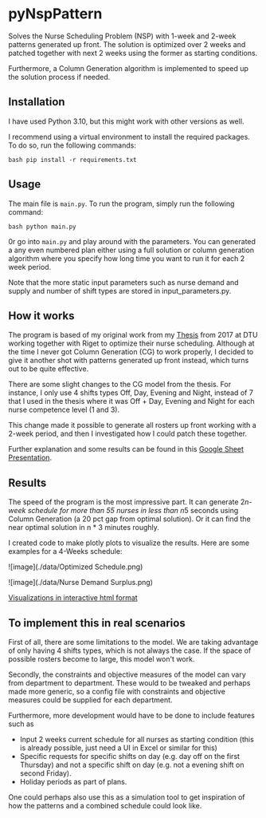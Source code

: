 # pyNspPattern

Solves the Nurse Scheduling Problem (NSP) with 1-week and 2-week patterns generated up front. The solution is optimized over 2 weeks and patched together with next 2 weeks using the former as starting conditions.

Furthermore, a Column Generation algorithm is implemented
to speed up the solution process if needed.

## Installation
I have used Python 3.10, but this might work with other versions as well.

I recommend using a virtual environment to install the required packages. To do so, run the following commands:

```bash pip install -r requirements.txt```

## Usage
The main file is `main.py`. To run the program, simply run the following command:

```bash python main.py```

0r go into `main.py` and play around with the parameters. You can generated a any even numbered plan either using a full 
solution or column generation algorithm where you specify how long time you want to run it for each 2 week period.

Note that the more static input parameters such as nurse demand and supply and number of shift types are stored in input_parameters.py.

## How it works
The program is based of my original work from my [Thesis](https://www.dropbox.com/s/p2memkka1tygggx/Main%20Thesis%20File.pdf?dl=0) from 2017 at DTU working together with Riget to optimize their nurse scheduling.
Although at the time I never got Column Generation (CG) to work properly, I decided to give it another shot with patterns generated up front instead, which turns out to be quite effective.

There are some slight changes to the CG model from the thesis. For instance, I only use 4 shifts types Off, Day, Evening and Night, instead of 7 that I used in the thesis where it was Off + Day, Evening and Night for each nurse competence level (1 and 3).

This change made it possible to generate all rosters up front working with a 2-week period, and then I investigated how I could patch these together.

Further explanation and some results can be found in this [Google Sheet Presentation](https://docs.google.com/presentation/d/1Sd_SwZE5Q46sYWflUblwJZJwTlvCniZiViLc7QHK9A8/edit?usp=sharing).

## Results
The speed of the program is the most impressive part. It can generate 2*n-week schedule for more than 55 nurses in less than n*5 seconds using Column Generation (a 20 pct gap from optimal solution).
Or it can find the near optimal solution in n * 3 minutes roughly.

I created code to make plotly plots to visualize the results. Here are some examples for a 4-Weeks schedule:

![image](./data/Optimized Schedule.png)

![image](./data/Nurse Demand Surplus.png)

[Visualizations in interactive html format](https://ec0di.github.io/pyNspPattern/index.html)


## To implement this in real scenarios
First of all, there are some limitations to the model. We are taking advantage of only having 4 shifts types, which is not always the case. If the space of possible rosters become to large, this model won't work.

Secondly, the constraints and objective measures of the model can vary from department to department. These would to be tweaked and perhaps made more generic, so a config file with constraints and objective measures could be supplied for each department.

Furthermore, more development would have to be done to include features such as
* Input 2 weeks current schedule for all nurses as starting condition (this is already possible, just need a UI in Excel or similar for this)
* Specific requests for specific shifts on day (e.g. day off on the first Thursday) and not a specific shift on day (e.g. not a evening shift on second Friday).
* Holiday periods as part of plans.

One could perhaps also use this as a simulation tool to get inspiration of how the patterns and a combined schedule could look like.
